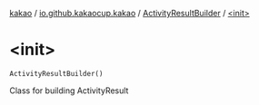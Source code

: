 [kakao](../../index.md) / [io.github.kakaocup.kakao](../index.md) / [ActivityResultBuilder](index.md) / [&lt;init&gt;](./-init-.md)

# &lt;init&gt;

`ActivityResultBuilder()`

Class for building ActivityResult

